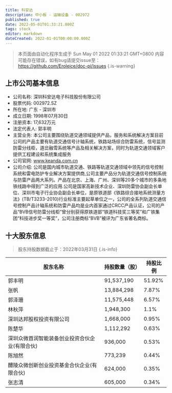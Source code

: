 ```yaml
---
title: 科安达
description: 中小板 - 运输设备 - 002972
published: true
date: 2022-05-01T01:33:21.000Z
tags: stock
editor: markdown
dateCreated: 2022-01-01T00:00:00.000Z
---
```


> 本页面由自动化程序生成于 Sun May 01 2022 01:33:21 GMT+0800
> 内容可能存在错误，如有bug请提交issue至：https://github.com/Eroleice/doc-pi/issues
{.is-warning}

## 上市公司基本信息
- 公司名称: 深圳科安达电子科技股份有限公司
- 股票代码: 002972.SZ
- 所在地: 广东 - 深圳市
- 成立日期: 1998年07月30日
- 注册资本: 17,632万元
- 法定代表人: 郭丰明
- 主营业务: 本公司主要围绕轨道交通领域提供产品，服务和系统解决方案目前公司的产品主要有轨道交通信号计轴系统，铁路站场综合防雷系统，信号监测防雷分线柜，道岔融雪系统等产品及相关解决方案，同时为轨道交通领域客户提供工程建设和系统集成服务
- 公司官网: www.keanda.com.cn
- 公司介绍: 公司是国内城市轨道交通、铁路等轨道交通领域中领先的信号控制系统和雷电防护专业解决方案提供商,公司主要产品分为轨道交通信号控制系统与防雷产品两大系列。产品在北京、上海、广州、深圳等20多个城市的多条地铁线路中得到广泛的应用.公司是国家高新技术企业、深圳防雷协会副会长单位、深圳市电子行业协会副会长单位，是原铁道部《铁路综合接地系统测量方法》(TB/T3233-2010)行业标准主要起草单位之一，公司的全系列轨道交通信号控制产品计轴系统和防雷产品均是业内首家通过CRCC产品认证，公司的产品“BVB信号防雷分线柜”曾分别获得原铁道部“铁道科技奖三等奖”和广铁集团“科技进步奖一等奖”，公司注册商标“BVB”被评为广东省著名商标。


## 十大股东信息
> 股东持股数据截止于：2022年03月31日
{.is-info}

| 股东名称 | 持股数量（股） | 持股比例 |
| --- | --- | --- |
| 郭丰明 | 91,537,190 | 51.92% |
| 张帆 | 13,884,298 | 7.87% |
| 郭泽珊 | 11,575,448 | 6.57% |
| 林秋萍 | 1,948,300 | 1.1% |
| 深圳达邦股权投资有限公司 | 1,668,000 | 0.95% |
| 陈楚华 | 1,112,292 | 0.63% |
| 深圳众微首润智能装备创业投资合伙企业(有限合伙) | 936,000 | 0.53% |
| 陈旭然 | 773,239 | 0.44% |
| 醴陵众微创新创业投资基金合伙企业(有限合伙) | 624,000 | 0.35% |
| 张志清 | 605,000 | 0.34% |




